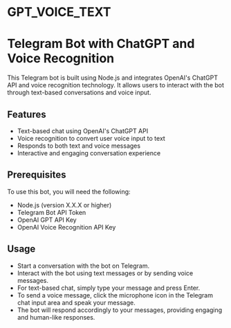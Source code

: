 # GPT_VOICE_TEXT

# Telegram Bot with ChatGPT and Voice Recognition

This Telegram bot is built using Node.js and integrates OpenAI's ChatGPT API and voice recognition technology. It allows users to interact with the bot through text-based conversations and voice input.

## Features

- Text-based chat using OpenAI's ChatGPT API
- Voice recognition to convert user voice input to text
- Responds to both text and voice messages
- Interactive and engaging conversation experience

## Prerequisites

To use this bot, you will need the following:

- Node.js (version X.X.X or higher)
- Telegram Bot API Token
- OpenAI GPT API Key
- OpenAI Voice Recognition API Key
 

## Usage

- Start a conversation with the bot on Telegram.
- Interact with the bot using text messages or by sending voice messages.
- For text-based chat, simply type your message and press Enter.
- To send a voice message, click the microphone icon in the Telegram chat input area and speak your message.
- The bot will respond accordingly to your messages, providing engaging and human-like responses.
